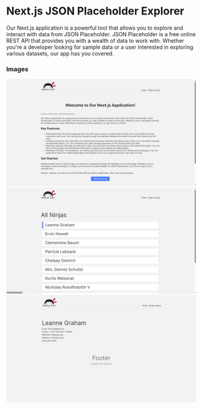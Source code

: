 # Next.js JSON Placeholder Explorer

Our Next.js application is a powerful tool that allows you to explore and interact with data from JSON Placeholder. JSON Placeholder is a free online REST API that provides you with a wealth of data to work with. Whether you're a developer looking for sample data or a user interested in exploring various datasets, our app has you covered.

### Images
![1](./previewImages/Screenshot1.png)
![2](./previewImages/Screenshot2.png)
![3](./previewImages/Screenshot3.png)